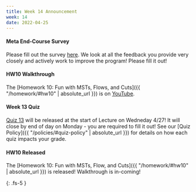 ```yaml
---
title: Week 14 Announcement
week: 14
date: 2022-04-25
---
```

#### Meta End-Course Survey
Please fill out the survey [here](https://forms.gle/TaGSJgaBUUxp7WoD9). We look at all the feedback you provide very closely and actively work to improve the program! Please fill it out!

#### HW10 Walkthrough
The [Homework 10: Fun with MSTs, Flows, and Cuts]({{ "/homework/#hw10" | absolute_url }}) is on [YouTube](https://youtu.be/OnOgpmMC2wI).


#### Week 13 Quiz
[Quiz 13](https://forms.gle/USiNaQZoarqmCWuKA) will be released at the start of Lecture on Wedneday 4/27! It will close by end of day on Monday - you are required to fill it out! See our [Quiz Policy]({{ "/policies/#quiz-policy" | absolute_url }}) for details on how each quiz impacts your grade.


#### HW10 Released
The [Homework 10: Fun with MSTs, Flow, and Cuts]({{ "/homework/#hw10" | absolute_url }}) is released! Walkthrough is in-coming!


{: .fs-5 }